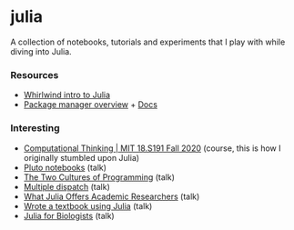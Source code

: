 # julia

A collection of notebooks, tutorials and experiments that I play with while diving into Julia.

### Resources
* [Whirlwind intro to Julia](https://www.youtube.com/watch?v=8h8rQyEpiZA&t=7898s)
* [Package manager overview](https://www.youtube.com/watch?v=76KL8aSz0Sg) + [Docs](https://pkgdocs.julialang.org/v1/)

### Interesting
* [Computational Thinking | MIT 18.S191 Fall 2020](https://www.youtube.com/playlist?list=PLP8iPy9hna6Q2Kr16aWPOKE0dz9OnsnIJ) (course, this is how I originally stumbled upon Julia)
* [Pluto notebooks](https://www.youtube.com/watch?v=IAF8DjrQSSk) (talk)
* [The Two Cultures of Programming](https://www.youtube.com/watch?v=C3iR_PknlFc) (talk)
* [Multiple dispatch](https://www.youtube.com/watch?v=kc9HwsxE1OY&t=1544s) (talk)
* [What Julia Offers Academic Researchers](https://www.youtube.com/watch?v=C4dMYHzW-SY&t=443s) (talk)
* [Wrote a textbook using Julia](https://www.youtube.com/watch?v=ofWy5kaZU3g) (talk)
* [Julia for Biologists](https://www.youtube.com/watch?v=gRj7E5kYG1I&t=1937s) (talk)
